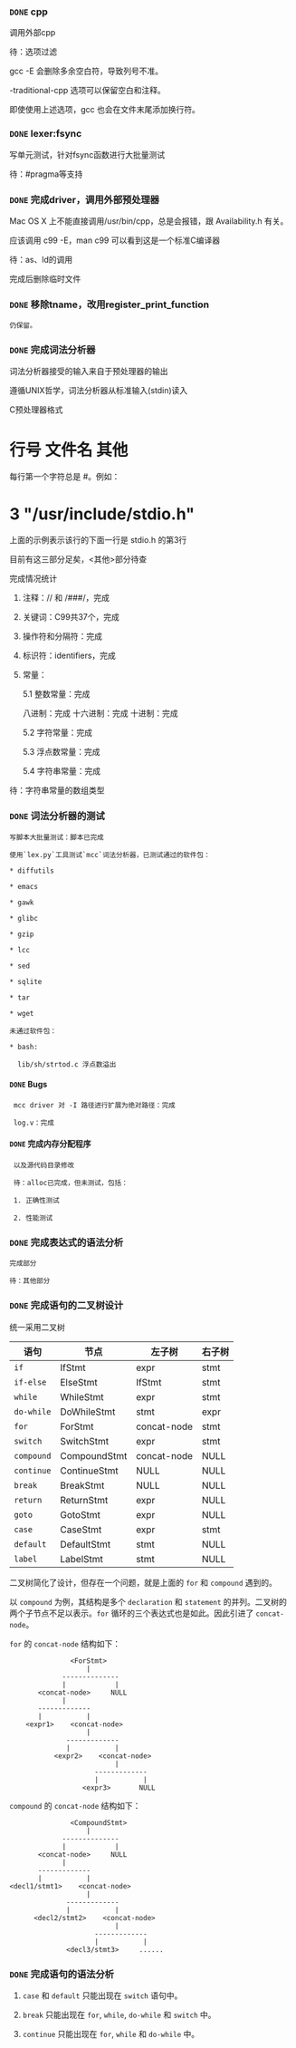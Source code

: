
### `DONE` cpp

   调用外部cpp

   待：选项过滤

   gcc -E 会删除多余空白符，导致列号不准。

   -traditional-cpp 选项可以保留空白和注释。

   即使使用上述选项，gcc 也会在文件末尾添加换行符。

### `DONE` lexer:fsync

   写单元测试，针对fsync函数进行大批量测试
   
   待：#pragma等支持

### `DONE` 完成driver，调用外部预处理器

   Mac OS X 上不能直接调用/usr/bin/cpp，总是会报错，跟 Availability.h 有关。

   应该调用 c99 -E，man c99 可以看到这是一个标准C编译器

   待：as、ld的调用

   完成后删除临时文件

### `DONE` 移除tname，改用register_print_function

    仍保留。


### `DONE` 完成词法分析器

   词法分析器接受的输入来自于预处理器的输出

   遵循UNIX哲学，词法分析器从标准输入(stdin)读入
   
   C预处理器格式

   # 行号 文件名 其他

   每行第一个字符总是 #。例如：

   # 3 "/usr/include/stdio.h" 

   上面的示例表示该行的下面一行是 stdio.h 的第3行

   目前有这三部分足矣，<其他>部分待查

   完成情况统计

   1. 注释：// 和 /###/，完成
   2. 关键词：C99共37个，完成
   3. 操作符和分隔符：完成
   4. 标识符：identifiers，完成
   5. 常量：
   
      5.1 整数常量：完成

        八进制：完成
        十六进制：完成
        十进制：完成

      5.2 字符常量：完成

      5.3 浮点数常量：完成

      5.4 字符串常量：完成

      
   待：字符串常量的数组类型
   

### `DONE` 词法分析器的测试

    写脚本大批量测试：脚本已完成

    使用`lex.py`工具测试`mcc`词法分析器，已测试通过的软件包：

    * diffutils

    * emacs

    * gawk
    
    * glibc
    
    * gzip

    * lcc

    * sed

    * sqlite

    * tar

    * wget

    未通过软件包：

    * bash:

      lib/sh/strtod.c 浮点数溢出


#### `DONE` Bugs

     mcc driver 对 -I 路径进行扩展为绝对路径：完成

     log.v：完成

#### `DONE` 完成内存分配程序

     以及源代码目录修改

     待：alloc已完成，但未测试，包括：

     1. 正确性测试

     2. 性能测试


### `DONE` 完成表达式的语法分析

    完成部分

    待：其他部分

### `DONE` 完成语句的二叉树设计

统一采用二叉树

| 语句        | 节点     | 左子树   |  右子树|
|------------|----------|---------|-------|
| `if`       | IfStmt   |  expr   | stmt  |
| `if-else`  | ElseStmt |  IfStmt | stmt  |
| `while`    | WhileStmt | expr   | stmt  |
| `do-while` | DoWhileStmt | stmt | expr  |
| `for`      | ForStmt  | concat-node | stmt |
| `switch`   | SwitchStmt | expr | stmt   |
| `compound` | CompoundStmt | concat-node | NULL |
| `continue` | ContinueStmt | NULL  | NULL |
| `break`    | BreakStmt  |  NULL   | NULL |
| `return`   | ReturnStmt | expr    | NULL |
| `goto`     | GotoStmt   | expr    | NULL |
| `case`     | CaseStmt   | expr    | stmt |
| `default`  | DefaultStmt | stmt   | NULL |
| `label`    | LabelStmt   | stmt   | NULL |

二叉树简化了设计，但存在一个问题，就是上面的 `for` 和 `compound` 遇到的。

以 `compound` 为例，其结构是多个 `declaration` 和 `statement` 的并列。二叉树的两个子节点不足以表示。`for` 循环的三个表达式也是如此。因此引进了 `concat-node`。

`for` 的 `concat-node` 结构如下：

      	 	       <ForStmt>
            	       |
                 --------------
       		     |            |
  	       <concat-node>     NULL
       	         |
  	       -------------
  	       |           |
  	    <expr1>    <concat-node>
	                   |
	              -------------
  	              |           |
  	           <expr2>    <concat-node>
		                      |
	                     -------------
  	                     |           |
  	                  <expr3>       NULL
  	                  

`compound` 的 `concat-node` 结构如下：

      	 	       <CompoundStmt>
            	       |
                 --------------
       		     |            |
  	       <concat-node>     NULL
       	         |
  	       -------------
  	       |           |
  	<decl1/stmt1>    <concat-node>
	                   |
	              -------------
  	              |           |
  	      <decl2/stmt2>    <concat-node>
		                      |
	                     -------------
  	                     |           |
  	              <decl3/stmt3>     ......


### `DONE` 完成语句的语法分析

1. `case` 和 `default` 只能出现在 `switch` 语句中。

2. `break` 只能出现在 `for`, `while`, `do-while` 和 `switch` 中。

3. `continue` 只能出现在 `for`, `while` 和 `do-while` 中。

